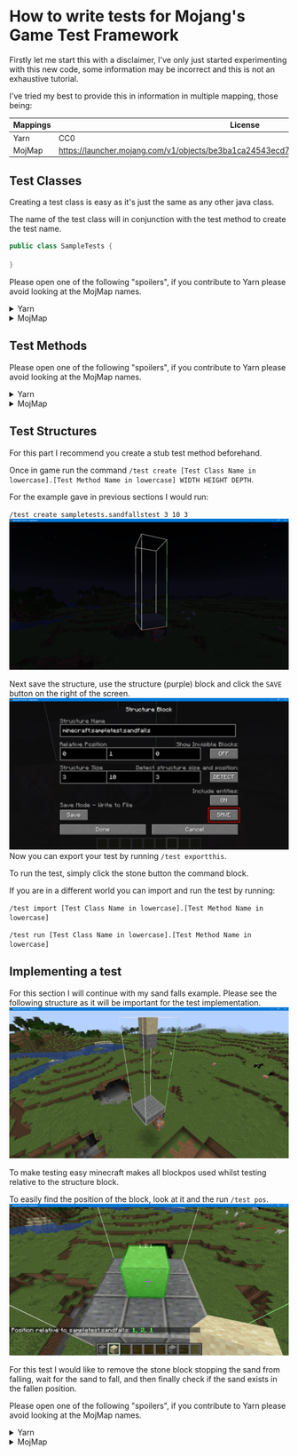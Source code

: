 # How to write tests for Mojang's Game Test Framework
Firstly let me start this with a disclaimer,
I've only just started experimenting with this new code, some information
may be incorrect and this is not an exhaustive tutorial.

I've tried my best to provide this in information in multiple mapping, those being:

|Mappings|License|
|--------|-------|
|Yarn    |CC0    |
|MojMap  |https://launcher.mojang.com/v1/objects/be3ba1ca24543ecd73f240c36a3aa61916fa4d0c/client.txt|


## Test Classes
Creating a test class is easy as it's just the same as any other java class.

The name of the test class will in conjunction with the test method to create the test name.
```java
public class SampleTests {
    
}
```
Please open one of the following "spoilers", if you contribute to Yarn please avoid looking at the MojMap names.

<details>
<summary>Yarn</summary>

To register your test class simply call `TestFunctions.method_36068(SampleTests.class);`, replace SampleTests with your class name.
</details>

<details>
<summary>MojMap</summary>

To register your test class simply call `GameTestRegistry.register(SampleTests.class);`, replace SampleTests with your class name.
</details>


## Test Methods
Please open one of the following "spoilers", if you contribute to Yarn please avoid looking at the MojMap names.
<details>
<summary>Yarn</summary>

Creating a test method is also easy, it just needs to be a `public void` method which sole parameter is a `StartupParameter`

```java
@class_6302
public void sandFallsTest(StartupParameter arg) {

}
```
</details>

<details>
<summary>MojMap</summary>

Creating a test method is also easy, it just needs to be a `public void` method which sole parameter is a `GameTestHelper`

```java
@GameTest
public void sandFallsTest(GameTestHelper helper) {

}
```
</details>

## Test Structures
For this part I recommend you create a stub test method beforehand.

Once in game run the command `/test create [Test Class Name in lowercase].[Test Method Name in lowercase] WIDTH HEIGHT DEPTH`.

For the example gave in previous sections I would run:

`/test create sampletests.sandfallstest 3 10 3`
![Image of Empty Sand Falls Structure](TEST_STRUCTURE.png)

Next save the structure, use the structure (purple) block and click the `SAVE` button on the right of the screen.
![Image of Structure Screen](TEST_STRUCTURE_SAVE.png)
Now you can export your test by running `/test exportthis`.

To run the test, simply click the stone button the command block.

If you are in a different world you can import and run the test by running:

`/test import [Test Class Name in lowercase].[Test Method Name in lowercase]`

`/test run [Test Class Name in lowercase].[Test Method Name in lowercase]`
## Implementing a test
For this section I will continue with my sand falls example. Please see the following structure as it will be important for the test implementation.
![Image of Sand Falls Structure](SAND_FALLS_STRUCTURE.png)

To make testing easy minecraft makes all blockpos used whilst testing relative to the structure block.

To easily find the position of the block, look at it and the run `/test pos`.
![Image of fallen sand position](FALLEN_SAND_TEST_POS.png)

For this test I would like to remove the stone block stopping the sand from falling, 
wait for the sand to fall, and then finally check if the sand exists in the fallen position.

Please open one of the following "spoilers", if you contribute to Yarn please avoid looking at the MojMap names.
<details>
<summary>Yarn</summary>

```java
@class_6302
public void sandFallsTest(StartupParameter arg) {
    arg.method_36044(new BlockPos(1, 9, 1)); // Break stone block
    arg.method_36003(100, () -> { // After 5 seconds
        arg.method_35972(Blocks.SAND, new BlockPos(1, 2, 1)); // Pass if a Sand block is at 1,2,1 ( which is where it should fall )
    });
}
```
</details>

<details>
<summary>MojMap</summary>

```java
@GameTest
public void sandFallsTest(GameTestHelper helper) {
    helper.destroyBlock(new BlockPos(1, 9, 1)); // Break stone block
    helper.runAfterDelay(100, () -> { // After 5 seconds
        helper.assertBlockPresent(Blocks.SAND, new BlockPos(1, 2, 1)); // Pass if a Sand block is at 1,2,1 ( which is where it should fall )
    });
}
```
</details>